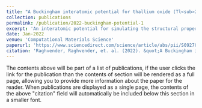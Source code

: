 ```yaml
---
title: "A Buckingham interatomic potential for thallium oxide (Tl<sub>2</sub>O): Application to the case of thallium tellurite glasses"
collection: publications
permalink: /publication/2022-buckingham-potential-1
excerpt: 'An interatomic potential for simulating the structural properties of thallium (I) oxide (with oxidation state +1) based compounds has been developed by fitting to the experimental crystalline structures of α-Tl<sub>2</sub>Te<sub>2</sub>O<sub>5</sub>, Tl<sub>2</sub>Te<sub>3</sub>O<sub>7</sub> and Tl<sub>2</sub>TeO<sub>3</sub> simultaneously. The obtained potentials are subsequently verified and validated by optimizing additional Tl(I)−O based compounds, leading to a good agreement of the lattice constants with experimental data. Amorphous (TlO<sub>0.5</sub>)<sub>x</sub> − (TeO<sub>2</sub>)<sub>1-x</sub> systems where then produced by classical molecular dynamics and their structural properties compared to experimental measurements.'
date: Jan-2022
venue: 'Computational Materials Science'
paperurl: 'https://www.sciencedirect.com/science/article/abs/pii/S0927025621005991'
citation: 'Raghvender, Raghvender, et. al. (2022). &quot;A Buckingham interatomic potential for thallium oxide (Tl<sub>2</sub>O): Application to the case of thallium tellurite glasses. 201, 110891.&quot; <i>Computational Materials Science 1</i>. 1(1).'
---
```


The contents above will be part of a list of publications, if the user clicks the link for the publication than the contents of section will be rendered as a full page, allowing you to provide more information about the paper for the reader. When publications are displayed as a single page, the contents of the above "citation" field will automatically be included below this section in a smaller font.

